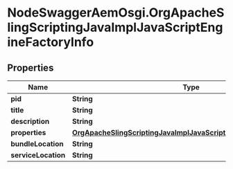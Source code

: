 # NodeSwaggerAemOsgi.OrgApacheSlingScriptingJavaImplJavaScriptEngineFactoryInfo

## Properties

Name | Type | Description | Notes
------------ | ------------- | ------------- | -------------
**pid** | **String** |  | [optional] 
**title** | **String** |  | [optional] 
**description** | **String** |  | [optional] 
**properties** | [**OrgApacheSlingScriptingJavaImplJavaScriptEngineFactoryProperties**](OrgApacheSlingScriptingJavaImplJavaScriptEngineFactoryProperties.md) |  | [optional] 
**bundleLocation** | **String** |  | [optional] 
**serviceLocation** | **String** |  | [optional] 


